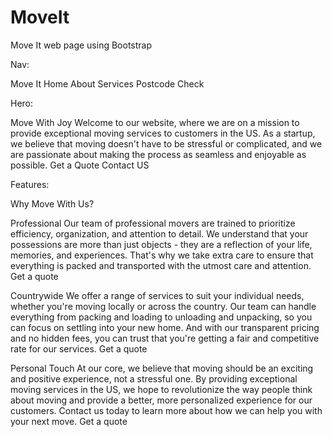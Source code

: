 # MoveIt
Move It web page using Bootstrap

Nav:

Move It
Home
About
Services 
Postcode
Check

Hero:

Move With Joy
Welcome to our website, where we are on a mission to provide exceptional moving services to customers in the US. As a startup, we believe that moving doesn't have to be stressful or complicated, and we are passionate about making the process as seamless and enjoyable as possible.
Get a Quote
Contact US

Features:

Why Move With Us?

Professional
Our team of professional movers are trained to prioritize efficiency, organization, and attention to detail. We understand that your possessions are more than just objects - they are a reflection of your life, memories, and experiences. That's why we take extra care to ensure that everything is packed and transported with the utmost care and attention.
Get a quote

Countrywide
We offer a range of services to suit your individual needs, whether you're moving locally or across the country. Our team can handle everything from packing and loading to unloading and unpacking, so you can focus on settling into your new home. And with our transparent pricing and no hidden fees, you can trust that you're getting a fair and competitive rate for our services.
Get a quote

Personal Touch
At our core, we believe that moving should be an exciting and positive experience, not a stressful one. By providing exceptional moving services in the US, we hope to revolutionize the way people think about moving and provide a better, more personalized experience for our customers. Contact us today to learn more about how we can help you with your next move.
Get a quote


